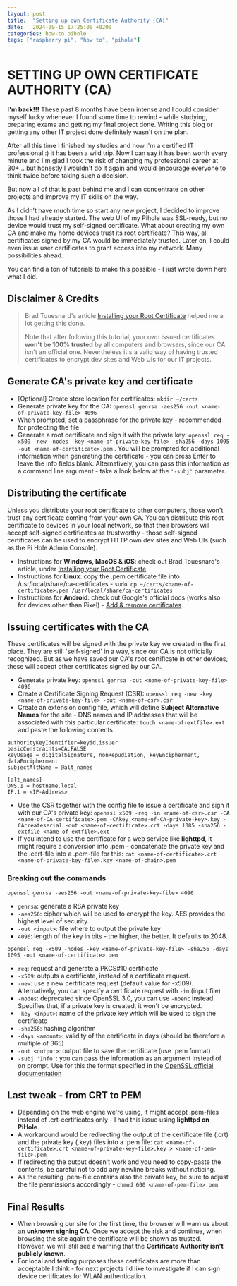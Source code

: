 ```yaml
---
layout: post
title:  "Setting up own Certificate Authority (CA)"
date:   2024-09-15 17:25:00 +0200
categories: how-to pihole
tags: ["raspberry pi", "how to", "pihole"]
---
```


# SETTING UP OWN CERTIFICATE AUTHORITY (CA)

**I'm back!!!** These past 8 months have been intense and I could consider myself lucky whenever I found some time to rewind - while studying, preparing exams and getting my final project done. Writing this blog or getting any other IT project done definitely wasn't on the plan.

After all this time I finished my studies and now I'm a certified IT professional :) it has been a wild trip. Now I can say it has been worth every minute and I'm glad I took the risk of changing my professional career at 30+... but honestly I wouldn't do it again and would encourage everyone to think twice before taking such a decision.

But now all of that is past behind me and I can concentrate on other projects and improve my IT skills on the way.

As I didn't have much time so start any new project, I decided to improve those I had already started. The web UI of my Pihole was SSL-ready, but no device would trust my self-signed certificate. 
What about creating my own CA and make my home devices trust its root certificate? This way, all certificates signed by my CA would be immediately trusted. Later on, I could even issue user certificates to grant access into my network. Many possibilities ahead.

You can find a ton of tutorials to make this possible - I just wrote down here what I did.


## Disclaimer & Credits

> Brad Touesnard's article [Installing your Root Certificate](https://deliciousbrains.com/ssl-certificate-authority-for-local-https-development/#installing-root-cert) helped me a lot getting this done.
>
> Note that after following this tutorial, your own issued certificates **won't be 100% trusted** by all computers and browsers, since our CA isn't an official one. Nevertheless it's a valid way of having trusted certificates to encrypt dev sites and Web UIs for our IT projects.


## Generate CA's private key and certificate

* [Optional] Create store location for certificates: ```mkdir ~/certs```
* Generate private key for the CA: ```openssl genrsa -aes256 -out <name-of-private-key-file> 4096```
* When prompted, set a passphrase for the private key - recommended for protecting the file.
* Generate a root certificate and sign it with the private key: ```openssl req -x509 -new -nodes -key <name-of-private-key-file> -sha256 -days 1095 -out <name-of-certificate>.pem``` . You will be prompted for additional information when generating the certificate - you can press Enter to leave the info fields blank. Alternatively, you can pass this information as a command line argument - take a look below at the ```'-subj'``` parameter.

## Distributing the certificate

Unless you distribute your root certificate to other computers, those won't trust any certificate coming from your own CA. You can distribute this root certificate to devices in your local network, so that their browsers will accept self-signed certificates as trustworthy - those self-signed certificates can be used to encrypt HTTP own dev sites and Web UIs (such as the Pi Hole Admin Console).

* Instructions for **Windows, MacOS & iOS**: check out Brad Touesnard's article, under [Installing your Root Certificate](https://deliciousbrains.com/ssl-certificate-authority-for-local-https-development/#installing-root-cert)
* Instructions for **Linux**: copy the .pem certificate file into /usr/local/share/ca-certificates - ```sudo cp ~/certs/<name-of-certificate>.pem /usr/local/share/ca-certificates```
* Instructions for **Android**: check out Google's official docs (works also for devices other than Pixel) - [Add & remove certificates](https://support.google.com/pixelphone/answer/2844832?hl=en)

## Issuing certificates with the CA

These certificates will be signed with the private key we created in the first place. They are still 'self-signed' in a way, since our CA is not officially recognized. But as we have saved our CA's root certificate in other devices, these will accept other certificates signed by our CA.

* Generate private key: ```openssl genrsa -out <name-of-private-key-file> 4096```
* Create a Certificate Signing Request (CSR): ```openssl req -new -key <name-of-private-key-file> -out <name-of-csr>.csr```
* Create an extension config file, which will define **Subject Alternative Names** for the site - DNS names and IP addresses that will be associated with this particular certificate: ```touch <name-of-extfile>.ext``` and paste the following contents

```console
authorityKeyIdentifier=keyid,issuer
basicConstraints=CA:FALSE
keyUsage = digitalSignature, nonRepudiation, keyEncipherment, dataEncipherment
subjectAltName = @alt_names

[alt_names]
DNS.1 = hostname.local
IP.1 = <IP-Address>
```


* Use the CSR together with the config file to issue a certificate and sign it with our CA's private key: ```openssl x509 -req -in <name-of-csr>.csr -CA <name-of-CA-certificate>.pem -CAkey <name-of-CA-private-key>.key -CAcreateserial -out <name-of-certificate>.crt -days 1085 -sha256 -extfile <name-of-extfile>.ext```
* If you intend to use the certificate for a web service like **lighttpd**, it might require a conversion into .pem - concatenate the private key and the .cert-file into a .pem-file for this: ```cat <name-of-certificate>.crt <name-of-private-key-file>.key <name-of-chain>.pem```


### Breaking out the commands

```console
openssl genrsa -aes256 -out <name-of-private-key-file> 4096
```

* ```genrsa```: generate a RSA private key
* ```-aes256```: cipher which will be used to encrypt the key. AES provides the highest level of security.
* ```-out <input>```: file where to output the private key
* ```4096```: length of the key in bits - the higher, the better. It defaults to 2048.

```console
openssl req -x509 -nodes -key <name-of-private-key-file> -sha256 -days 1095 -out <name-of-certificate>.pem
```

* ```req```: request and generate a PKCS#10 certificate
* ```-x509```: outputs a certificate, instead of a certificate request. 
* ```-new```: use a new certificate request (default value for -x509). Alternatively, you can specify a certificate request with ```-in``` (input file)
* ```-nodes```: deprecated since OpenSSL 3.0, you can use ```-noenc``` instead. Specifies that, if a private key is created, it won't be encrypted.
* ```-key <input>```: name of the private key which will be used to sign the certificate
* ```-sha256```: hashing algorithm
* ```-days <amount>```: validity of the certificate in days (should be therefore a multiple of 365)
* ```-out <output>```: output file to save the certificate (use .pem format)
* ```-subj 'Info'```: you can pass the information as an argument instead of on prompt. Use for this the format specified in the [OpenSSL official documentation](https://docs.openssl.org/3.0/man1/openssl-req/#options)


## Last tweak - from CRT to PEM

* Depending on the web engine we're using, it might accept .pem-files instead of .crt-certificates only - I had this issue using **lighttpd on PiHole**.
* A workaround would be redirecting the output of the certificate file (.crt) and the private key (.key) files into a .pem file: ```cat <name-of-certificate>.crt <name-of-private-key-file>.key > <name-of-pem-file>.pem```
* If redirecting the output doesn't work and you need to copy-paste the contents, be careful not to add any newline breaks without noticing.
* As the resulting .pem-file contains also the private key, be sure to adjust the file permissions accordingly - ```chmod 600 <name-of-pem-file>.pem```


## Final Results

* When browsing our site for the first time, the browser will warn us about an **unknown signing CA**. Once we accept the risk and continue, when browsing the site again the certificate will be shown as trusted. However, we will still see a warning that the **Certificate Authority isn't publicly known**.
* For local and testing purposes these certificates are more than acceptable I think - for next projects I'd like to investigate if I can sign device certificates for WLAN authentication.

